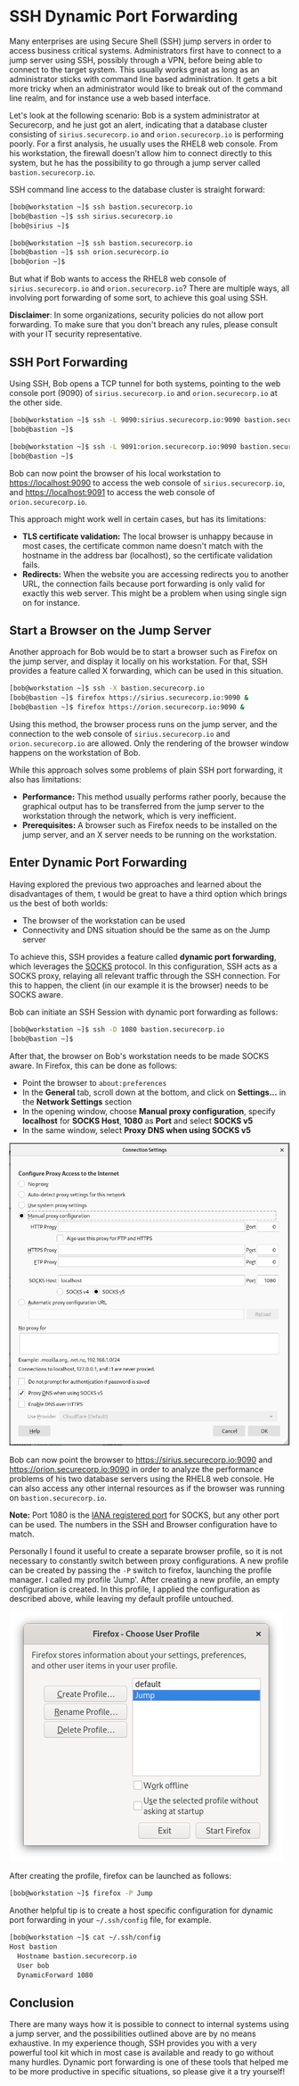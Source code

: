 # SSH Dynamic Port Forwarding

Many enterprises are using Secure Shell (SSH) jump servers in order to access business critical systems. Administrators first have to connect to a jump server using SSH, possibly through a VPN, before being able to connect to the target system. This usually works great as long as an administrator sticks with command line based administration. It gets a bit more tricky when an administrator would like to break out of the command line realm, and for instance use a web based interface.

Let's look at the following scenario: Bob is a system administrator at Securecorp, and he just got an alert, indicating that a database cluster consisting of `sirius.securecorp.io` and `orion.securecorp.io` is performing poorly. For a first analysis, he usually uses the RHEL8 web console. From his workstation, the firewall doesn't allow him to connect directly to this system, but he has the possibility to go through a jump server called `bastion.securecorp.io`.

SSH command line access to the database cluster is straight forward:

```bash
[bob@workstation ~]$ ssh bastion.securecorp.io
[bob@bastion ~]$ ssh sirius.securecorp.io
[bob@sirius ~]$
```

```bash
[bob@workstation ~]$ ssh bastion.securecorp.io
[bob@bastion ~]$ ssh orion.securecorp.io
[bob@orion ~]$
```

But what if Bob wants to access the RHEL8 web console of `sirius.securecorp.io` and `orion.securecorp.io`? There are multiple ways, all involving port forwarding of some sort, to achieve this goal using SSH.

**Disclaimer**: In some organizations, security policies do not allow port forwarding. To make sure that you don't breach any rules, please consult with your IT security representative.

## SSH Port Forwarding

Using SSH, Bob opens a TCP tunnel for both systems, pointing to the web console port (9090) of `sirius.securecorp.io` and `orion.securecorp.io` at the other side.

```bash
[bob@workstation ~]$ ssh -L 9090:sirius.securecorp.io:9090 bastion.securecorp.io
[bob@bastion ~]$
```

```bash
[bob@workstation ~]$ ssh -L 9091:orion.securecorp.io:9090 bastion.securecorp.io
[bob@bastion ~]$
```

Bob can now point the browser of his local workstation to <https://localhost:9090> to access the web console of `sirius.securecorp.io`, and <https://localhost:9091> to access the web console of `orion.securecorp.io`.

This approach might work well in certain cases, but has its limitations:

* **TLS certificate validation:** The local browser is unhappy because in most cases, the certificate common name doesn't match with the hostname in the address bar (localhost), so the certificate validation fails.
* **Redirects:** When the website you are accessing redirects you to another URL, the connection fails because port forwarding is only valid for exactly this web server. This might be a problem when using single sign on for instance.

## Start a Browser on the Jump Server

Another approach for Bob would be to start a browser such as Firefox on the jump server, and display it locally on his workstation. For that, SSH provides a feature called X forwarding, which can be used in this situation.

```bash
[bob@workstation ~]$ ssh -X bastion.securecorp.io
[bob@bastion ~]$ firefox https://sirius.securecorp.io:9090 &
[bob@bastion ~]$ firefox https://orion.securecorp.io:9090 &
```

Using this method, the browser process runs on the jump server, and the connection to the web console of `sirius.securecorp.io` and `orion.securecorp.io` are allowed. Only the rendering of the browser window happens on the workstation of Bob.

While this approach solves some problems of plain SSH port forwarding, it also has limitations:

* **Performance:** This method usually performs rather poorly, because the graphical output has to be transferred from the jump server to the workstation through the network, which is very inefficient.
* **Prerequisites:** A browser such as Firefox needs to be installed on the jump server, and an X server needs to be running on the workstation.

## Enter Dynamic Port Forwarding

Having explored the previous two approaches and learned about the disadvantages of them, t would be great to have a third option which brings us the best of both worlds:

* The browser of the workstation can be used
* Connectivity and DNS situation should be the same as on the Jump server

To achieve this, SSH provides a feature called **dynamic port forwarding**, which leverages the [SOCKS](https://en.wikipedia.org/wiki/SOCKS) protocol. In this configuration, SSH acts as a SOCKS proxy, relaying all relevant traffic through the SSH connection. For this to happen, the client (in our example it is the browser) needs to be SOCKS aware.

Bob can initiate an SSH Session with dynamic port forwarding as follows:

```bash
[bob@workstation ~]$ ssh -D 1080 bastion.securecorp.io
[bob@bastion ~]$
```

After that, the browser on Bob's workstation needs to be made SOCKS aware. In Firefox, this can be done as follows:

* Point the browser to `about:preferences`
* In the **General** tab, scroll down at the bottom, and click on **Settings...** in the **Network Settings** section
* In the opening window, choose **Manual proxy configuration**, specify **localhost** for **SOCKS Host**, **1080** as **Port** and select **SOCKS v5**
* In the same window, select **Proxy DNS when using SOCKS v5**

[firefox-socks-proxy-configuration]: img/firefox-socks-proxy-configuration.png
![SOCKS5 configuration in firefox][firefox-socks-proxy-configuration]

Bob can now point the browser to <https://sirius.securecorp.io:9090> and <https://orion.securecorp.io:9090> in order to analyze the performance problems of his two database servers using the RHEL8 web console. He can also access any other internal resources as if the browser was running on `bastion.securecorp.io`.

**Note:** Port 1080 is the [IANA registered port](https://www.iana.org/assignments/service-names-port-numbers/service-names-port-numbers.txt) for SOCKS, but any other port can be used. The numbers in the SSH and Browser configuration have to match.

Personally I found it useful to create a separate browser profile, so it is not necessary to constantly switch between proxy configurations. A new profile can be created by passing the `-P` switch to firefox, launching the profile manager. I called my profile 'Jump'. After creating a new profile, an empty configuration is created. In this profile, I applied the configuration as described above, while leaving my default profile untouched.

[firefox-user-profile]: img/firefox-user-profile.png
![SOCKS5 configuration in firefox][firefox-user-profile]

After creating the profile, firefox can be launched as follows:

```bash
[bob@workstation ~]$ firefox -P Jump
```

Another helpful tip is to create a host specific configuration for dynamic port forwarding in your `~/.ssh/config` file, for example.

```bash
[bob@workstation ~]$ cat ~/.ssh/config
Host bastion
  Hostname bastion.securecorp.io
  User bob
  DynamicForward 1080
```

## Conclusion

There are many ways how it is possible to connect to internal systems using a jump server, and the possibilities outlined above are by no means exhaustive. In my experience though, SSH provides you with a very powerful tool kit which in most case is available and ready to go without many hurdles. Dynamic port forwarding is one of these tools that helped me to be more productive in specific situations, so please give it a try yourself!
